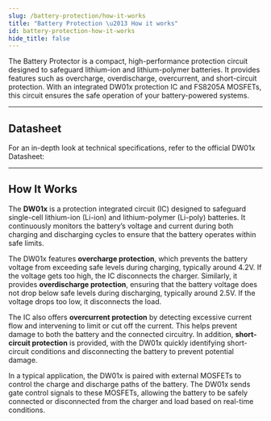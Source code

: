 ```yaml
---
slug: /battery-protection/how-it-works
title: "Battery Protection \u2013 How it works"
id: battery-protection-how-it-works
hide_title: false
---
```

The Battery Protector is a compact, high-performance protection circuit designed to safeguard lithium-ion and lithium-polymer batteries. It provides features such as overcharge, overdischarge, overcurrent, and short-circuit protection. With an integrated DW01x protection IC and FS8205A MOSFETs, this circuit ensures the safe operation of your battery-powered systems.

<CenteredImage src="/img/battery-protection/onboard.png" alt="adc on board" caption="DW01x on board" width="500px" />

---

## Datasheet

For an in-depth look at technical specifications, refer to the official DW01x Datasheet:

<QuickLink  
  title="DW01x Datasheet"  
  description="Detailed technical documentation for the DW01x Battery Protection"  
  url="https://soldered.com/productdata/2022/03/Soldered_DW01G_datasheet.pdf"  
/>

---

## How It Works

The **DW01x** is a protection integrated circuit (IC) designed to safeguard single-cell lithium-ion (Li-ion) and lithium-polymer (Li-poly) batteries. It continuously monitors the battery’s voltage and current during both charging and discharging cycles to ensure that the battery operates within safe limits.

<CenteredImage src="/img/battery-protection/block.png" alt="blockdiagram" caption="Functional Block Diagram" width="600px" />

The DW01x features **overcharge protection**, which prevents the battery voltage from exceeding safe levels during charging, typically around 4.2V. If the voltage gets too high, the IC disconnects the charger. Similarly, it provides **overdischarge protection**, ensuring that the battery voltage does not drop below safe levels during discharging, typically around 2.5V. If the voltage drops too low, it disconnects the load.

The IC also offers **overcurrent protection** by detecting excessive current flow and intervening to limit or cut off the current. This helps prevent damage to both the battery and the connected circuitry. In addition, **short-circuit protection** is provided, with the DW01x quickly identifying short-circuit conditions and disconnecting the battery to prevent potential damage.

<CenteredImage src="/img/battery-protection/appcir.png" alt="adcdiagram" caption="Typical Application Circuit" width="600px" />

In a typical application, the DW01x is paired with external MOSFETs to control the charge and discharge paths of the battery. The DW01x sends gate control signals to these MOSFETs, allowing the battery to be safely connected or disconnected from the charger and load based on real-time conditions.